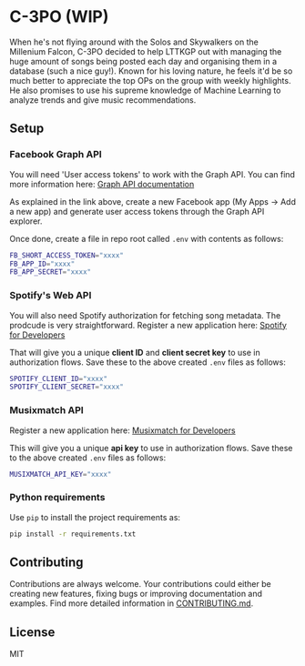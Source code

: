 # C-3PO (WIP)

When he's not flying around with the Solos and Skywalkers on the Millenium Falcon, C-3PO decided to help LTTKGP out with managing the huge amount of songs being posted each day and organising them in a database (such a nice guy!). Known for his loving nature, he feels it'd be so much better to appreciate the top OPs on the group with weekly highlights. He also promises to use his supreme knowledge of Machine Learning to analyze trends and give music recommendations.

## Setup

### Facebook Graph API

You will need 'User access tokens' to work with the Graph API. You can find more information here: [Graph API documentation](https://developers.facebook.com/docs/graph-api/overview#step2)

As explained in the link above, create a new Facebook app (My Apps -> Add a new app) and generate user access tokens through the Graph API explorer.

Once done, create a file in repo root called `.env` with contents as follows:

```bash
FB_SHORT_ACCESS_TOKEN="xxxx"
FB_APP_ID="xxxx"
FB_APP_SECRET="xxxx"
```

### Spotify's Web API

You will also need Spotify authorization for fetching song metadata. The prodcude is very straightforward. Register a new application here:
[Spotify for Developers](https://developer.spotify.com/my-applications)

That will give you a unique **client ID** and **client secret key** to use in authorization flows.
Save these to the above created `.env` files as follows:

```bash
SPOTIFY_CLIENT_ID="xxxx"
SPOTIFY_CLIENT_SECRET="xxxx"
```

### Musixmatch API

Register a new application here: [Musixmatch for Developers](https://developer.musixmatch.com/)

This will give you a unique **api key** to use in authorization flows.
Save these to the above created `.env` files as follows:

```bash
MUSIXMATCH_API_KEY="xxxx"
```

### Python requirements

Use `pip` to install the project requirements as:

```bash
pip install -r requirements.txt
```

## Contributing

Contributions are always welcome. Your contributions could either be creating new features, fixing bugs or improving documentation and examples. Find more detailed information in [CONTRIBUTING.md](https://github.com/lttkgp/C-3PO/blob/master/CONTRIBUTING.md).

## License

MIT
